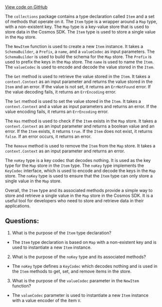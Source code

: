 [View code on GitHub](https://github.com/cosmos/cosmos-sdk/blob/main/collections/item.go)

The `collections` package contains a type declaration called `Item` and a set of methods that operate on it. The `Item` type is a wrapper around a `Map` type, with a non-existent key. The `Map` type is a key-value store that is used to store data in the Cosmos SDK. The `Item` type is used to store a single value in the `Map` store.

The `NewItem` function is used to create a new `Item` instance. It takes a `SchemaBuilder`, a `Prefix`, a `name`, and a `valueCodec` as input parameters. The `SchemaBuilder` is used to build the schema for the `Map` store. The `Prefix` is used to prefix the keys in the `Map` store. The `name` is used to name the `Item`. The `valueCodec` is used to encode and decode the value stored in the `Item`.

The `Get` method is used to retrieve the value stored in the `Item`. It takes a `context.Context` as an input parameter and returns the value stored in the `Item` and an error. If the value is not set, it returns an `ErrNotFound` error. If the value decoding fails, it returns an `ErrEncoding` error.

The `Set` method is used to set the value stored in the `Item`. It takes a `context.Context` and a value as input parameters and returns an error. If the value encoding fails, it returns an `ErrEncoding` error.

The `Has` method is used to check if the `Item` exists in the `Map` store. It takes a `context.Context` as an input parameter and returns a boolean value and an error. If the `Item` exists, it returns `true`. If the `Item` does not exist, it returns `false`. If an error occurs, it returns an error.

The `Remove` method is used to remove the `Item` from the `Map` store. It takes a `context.Context` as an input parameter and returns an error.

The `noKey` type is a key codec that decodes nothing. It is used as the key type for the `Map` store in the `Item` type. The `noKey` type implements the `KeyCodec` interface, which is used to encode and decode the keys in the `Map` store. The `noKey` type is used to ensure that the `Item` type can only store a single value in the `Map` store.

Overall, the `Item` type and its associated methods provide a simple way to store and retrieve a single value in the `Map` store in the Cosmos SDK. It is a useful tool for developers who need to store and retrieve data in their applications.
## Questions: 
 1. What is the purpose of the `Item` type declaration?
- The `Item` type declaration is based on `Map` with a non-existent key and is used to instantiate a new `Item` instance.

2. What is the purpose of the `noKey` type and its associated methods?
- The `noKey` type defines a `KeyCodec` which decodes nothing and is used in the `Item` methods to get, set, and remove items in the store.

3. What is the purpose of the `valueCodec` parameter in the `NewItem` function?
- The `valueCodec` parameter is used to instantiate a new `Item` instance with a value encoder of the item `V`.